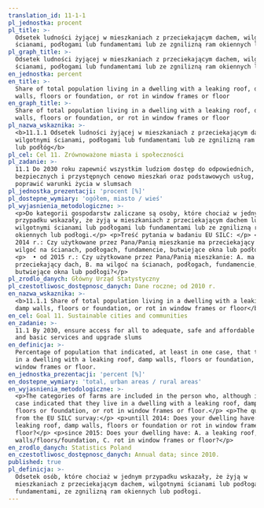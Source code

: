 ```yaml
---
translation_id: 11-1-1
pl_jednostka: procent
pl_title: >-
  Odsetek ludności żyjącej w mieszkaniach z przeciekającym dachem, wilgotnymi
  ścianami, podłogami lub fundamentami lub ze zgnilizną ram okiennych lub podłóg
pl_graph_title: >-
  Odsetek ludności żyjącej w mieszkaniach z przeciekającym dachem, wilgotnymi
  ścianami, podłogami lub fundamentami lub ze zgnilizną ram okiennych lub podłóg
en_jednostka: percent
en_title: >-
  Share of total population living in a dwelling with a leaking roof, damp
  walls, floors or foundation, or rot in window frames or floor
en_graph_title: >-
  Share of total population living in a dwelling with a leaking roof, damp
  walls, floors or foundation, or rot in window frames or floor
pl_nazwa_wskaznika: >-
  <b>11.1.1 Odsetek ludności żyjącej w mieszkaniach z przeciekającym dachem,
  wilgotnymi ścianami, podłogami lub fundamentami lub ze zgnilizną ram okiennych
  lub podłóg</b>
pl_cel: Cel 11. Zrównoważone miasta i społeczności
pl_zadanie: >-
  11.1 Do 2030 roku zapewnić wszystkim ludziom dostęp do odpowiednich,
  bezpiecznych i przystępnych cenowo mieszkań oraz podstawowych usług, a także
  poprawić warunki życia w slumsach
pl_jednostka_prezentacji: 'procent [%]'
pl_dostepne_wymiary: 'ogółem, miasto / wieś'
pl_wyjasnienia_metodologiczne: >-
  <p>Do kategorii gospodarstw zaliczane są osoby, które chociaż w jednym
  przypadku wskazały, że żyją w mieszkaniach z przeciekającym dachem lub
  wilgotnymi ścianami lub podłogami lub fundamentami lub ze zgnilizną ram
  okiennych lub podłogi.</p> <p>Treść pytania w badaniu EU SILC: </p> <p>  • do
  2014 r.: Czy użytkowane przez Pana/Panią mieszkanie ma przeciekający dach,
  wilgoć na ścianach, podłogach, fundamencie, butwiejące okna lub podłogi? </p>
  <p>  • od 2015 r.: Czy użytkowane przez Pana/Panią mieszkanie: A. ma
  przeciekający dach, B. ma wilgoć na ścianach, podłogach, fundamencie, C. ma
  butwiejące okna lub podłogi?</p>
pl_zrodlo_danych: Główny Urząd Statystyczny
pl_czestotliwosc_dostępnosc_danych: Dane roczne; od 2010 r.
en_nazwa_wskaznika: >-
  <b>11.1.1 Share of total population living in a dwelling with a leaking roof,
  damp walls, floors or foundation, or rot in window frames or floor</b>
en_cel: Goal 11. Sustainable cities and communities
en_zadanie: >-
  11.1 By 2030, ensure access for all to adequate, safe and affordable housing
  and basic services and upgrade slums
en_definicja: >-
  Percentage of population that indicated, at least in one case, that they live
  in a dwelling with a leaking roof, damp walls, floors or foundation, or rot in
  window frames or floor.
en_jednostka_prezentacji: 'percent [%]'
en_dostepne_wymiary: 'total, urban areas / rural areas'
en_wyjasnienia_metodologiczne: >-
  <p>The categories of farms are included in the person who, although in one
  case indicated that they live in a dwelling with a leaking roof, damp walls,
  floors or foundation, or rot in window frames or floor.</p> <p>The questions
  from the EU SILC survay:</p> <p>untill 2014: Does your dwelling have: a
  leaking roof, damp walls, floors or foundation or rot in window frames or
  floor?</p> <p>since 2015: Does your dwelling have: A. a leaking roof, B. damp
  walls/floors/foundation, C. rot in window frames or floor?</p>
en_zrodlo_danych: Statistics Poland
en_czestotliwosc_dostępnosc_danych: Annual data; since 2010.
published: true
pl_definicja: >-
  Odsetek osób, które chociaż w jednym przypadku wskazały, że żyją w
  mieszkaniach z przeciekającym dachem, wilgotnymi ścianami lub podłogami lub
  fundamentami, ze zgnilizną ram okiennych lub podłogi.
---
```

